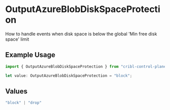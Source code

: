 # OutputAzureBlobDiskSpaceProtection

How to handle events when disk space is below the global 'Min free disk space' limit

## Example Usage

```typescript
import { OutputAzureBlobDiskSpaceProtection } from "cribl-control-plane/models";

let value: OutputAzureBlobDiskSpaceProtection = "block";
```

## Values

```typescript
"block" | "drop"
```